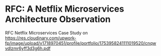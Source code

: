 # RFC: A Netflix Microservices Architecture Observation
RFC Netflix Microservices Case Study on https://res.cloudinary.com/upwork-fp/image/upload/v1718970451/profile/portfolio/1753958241111019520/cnqwvdlzmr6yff3d3g6h.pdf

